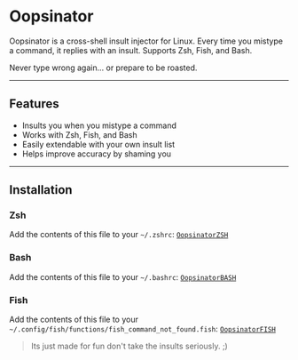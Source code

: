 # Oopsinator

Oopsinator is a cross-shell insult injector for Linux. Every time you mistype a command, it replies with an insult. Supports Zsh, Fish, and Bash.

Never type wrong again... or prepare to be roasted.

---

## Features

- Insults you when you mistype a command
- Works with Zsh, Fish, and Bash
- Easily extendable with your own insult list
- Helps improve accuracy by shaming you

---

## Installation

### Zsh

Add the contents of this file to your `~/.zshrc`:
[`OopsinatorZSH`](functions/zshrc)

### Bash

Add the contents of this file to your `~/.bashrc`:
[`OopsinatorBASH`](functions/bashrc)

### Fish
 
 Add the contents of this file to your `~/.config/fish/functions/fish_command_not_found.fish`:
[`OopsinatorFISH`](functions/fish_command_not_found.fish)


> Its just made for fun don't take the insults seriously. ;)
